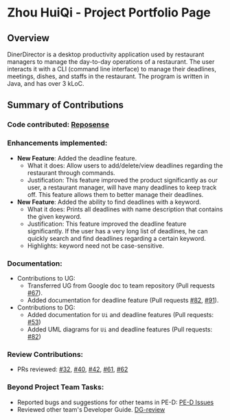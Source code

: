 # Zhou HuiQi - Project Portfolio Page

## Overview
DinerDirector is a desktop productivity application used by restaurant managers to manage the day-to-day operations of a restaurant. The user interacts it with a CLI (command line interface) to manage their deadlines, meetings, dishes, and staffs in the restaurant. The program is written in Java, and has over 3 kLoC.

## Summary of Contributions

### Code contributed: [Reposense](https://nus-cs2113-ay2223s2.github.io/tp-dashboard/?search=stella1585&breakdown=true)

### Enhancements implemented:
* **New Feature**: Added the deadline feature.
    * What it does: Allow users to add/delete/view deadlines regarding the restaurant through commands.
    * Justification: This feature improved the product significantly as our user, a restaurant manager, will have many deadlines to keep track off. This feature allows them to better manage their deadlines.
* **New Feature**: Added the ability to find deadlines with a keyword.
    * What it does: Prints all deadlines with name description that contains the given keyword.
    * Justification: This feature improved the deadline feature significantly. If the user has a very long list of deadlines, he can quickly search and find deadlines regarding a certain keyword.
    * Highlights: keyword need not be case-sensitive.

### Documentation:
* Contributions to UG:
    * Transferred UG from Google doc to team repository (Pull requests [#67](https://github.com/AY2223S2-CS2113-W15-4/tp/pull/67/files)).
    * Added documentation for deadline feature (Pull requests [#82](https://github.com/AY2223S2-CS2113-W15-4/tp/pull/82/files), [#91](https://github.com/AY2223S2-CS2113-W15-4/tp/pull/91/files)).
* Contributions to DG:
    * Added documentation for `Ui` and deadline features (Pull requests: [#53](https://github.com/AY2223S2-CS2113-W15-4/tp/pull/53/files))
    * Added UML diagrams for `Ui` and deadline features (Pull requests: [#82](https://github.com/AY2223S2-CS2113-W15-4/tp/pull/82/files))

### Review Contributions:
* PRs reviewed: [#32](https://github.com/AY2223S2-CS2113-W15-4/tp/pull/32/files), [#40](https://github.com/AY2223S2-CS2113-W15-4/tp/pull/40/files), [#42](https://github.com/AY2223S2-CS2113-W15-4/tp/pull/42/files), [#61](https://github.com/AY2223S2-CS2113-W15-4/tp/pull/61/files), [#62](https://github.com/AY2223S2-CS2113-W15-4/tp/pull/62/files)

### Beyond Project Team Tasks:
* Reported bugs and suggestions for other teams in PE-D: [PE-D Issues](https://github.com/Stella1585/ped/issues)
* Reviewed other team's Developer Guide. [DG-review](https://github.com/nus-cs2113-AY2223S2/tp/pull/25#pullrequestreview-1362397915)